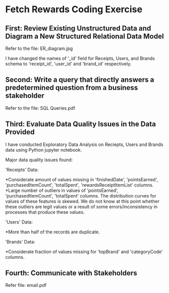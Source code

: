 # Fetch Rewards Coding Exercise

## **First: Review Existing Unstructured Data and Diagram a New Structured Relational Data Model**

Refer to the file: ER_diagram.jpg

I have changed the names of '_id' field for Receipts, Users, and Brands schema to 'receipt_id', 'user_id' and 'brand_id' respectively.

## **Second: Write a query that directly answers a predetermined question from a business stakeholder**

Refer to the file: SQL Queries.pdf

## **Third: Evaluate Data Quality Issues in the Data Provided**

I have conducted Exploratory Data Analysis on Reciepts, Users and Brands data using Python jupyter notebook.

Major data quality issues found:

'Receipts' Data:

*Considerate amount of values missing in 'finishedDate', 'pointsEarned', 'purchasedItemCount', 'totalSpent', 'rewardsReceiptItemList' columns.
*Large number of outliers in values of 'pointsEarned', 'purchasedItemCount', 'totalSpent' columns. The distribution curves for values of these features is skewed. We do not know at this point whether these outliers are legit values or a result of some errors/inconsistency in processes that produce these values.

'Users' Data:

*More than half of the records are duplicate.

'Brands' Data:

*Considerate fraction of values missing for 'topBrand' and 'categoryCode' columns.

## **Fourth: Communicate with Stakeholders**

Refer file: email.pdf
